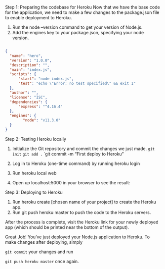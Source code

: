 Step 1: Preparing the codebase for Heroku
Now that we have the base code for the application, we need to make a few changes to the package.json file to enable deployment to Heroku.

1. Run the node –version command to get your version of Node.js.
2. Add the engines key to your package.json, specifying your node version.

```package.json

{
  "name": "hero",
  "version": "1.0.0",
  "description": "",
  "main": "index.js",
  "scripts": {
      "start": "node index.js",
      "test": "echo \"Error: no test specified\" && exit 1"
  },
  "author": "",
  "license": "ISC",
  "dependencies": {
      "express": "^4.16.4"
  },
  "engines": {
        "node": "v11.3.0"
  }
}
```
Step 2: Testing Heroku locally
1. Initialize the Git repository and commit the changes we just made.
`git init`
`git add .`
`git commit -m “First deploy to Heroku”

2. Log in to Heroku (one-time command) by running heroku login



3. Run heroku local web



3. Open up localhost:5000 in your browser to see the result:



Step 3: Deploying to Heroku
1. Run heroku create [chosen name of your project] to create the Heroku app.
2. Run git push heroku master to push the code to the Heroku servers.



After the process is complete, visit the Heroku link for your newly deployed app (which should be printed near the bottom of the output).



Great Job! You’ve just deployed your Node.js application to Heroku. To make changes after deploying, simply

```git commit```
your changes and run

```git push heroku master```
once again.
